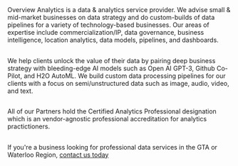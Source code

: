 
##

Overview Analytics is a data & analytics service provider. We advise small & mid-market businesses on data strategy and do custom-builds of data pipelines for a variety of technology-based businesses. Our areas of expertise include commercialization/IP, data governance, business intelligence, location analytics, data models, pipelines, and dashboards.

##
We help clients unlock the value of their data by pairing deep business strategy with bleeding-edge AI models such as Open AI GPT-3, Github Co-Pilot, and H2O AutoML. We build custom data processing pipelines for our clients with a focus on semi/unstructured data such as image, audio, video, and text. 

##
All of our Partners hold the Certified Analytics Professional designation which is an vendor-agnostic professional accreditation for  analytics practictioners. 

##
If you're a business looking for professional data services in the GTA or Waterloo Region, [contact us today](https://overviewanalytics.ca/contact)